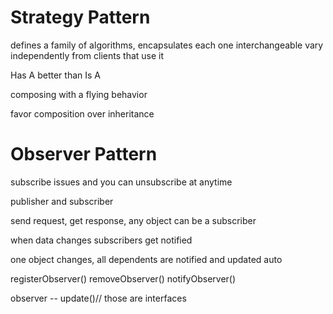 # Strategy Pattern 

defines a family of algorithms,
encapsulates each one
interchangeable 
vary independently from clients that use it 


Has A better than Is A 

composing with a flying behavior 

favor composition over inheritance 

# Observer Pattern

subscribe issues and you can unsubscribe at anytime 

publisher and subscriber 

send request, get response, any object can be a subscriber

when data changes subscribers get notified 

one object changes, all dependents are notified and updated auto

registerObserver()
removeObserver()
notifyObserver()

observer -- update()// those are interfaces


